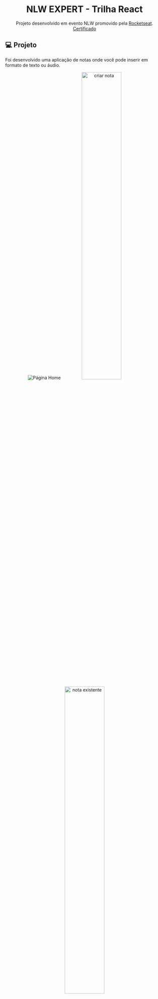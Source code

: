 <h1 align="center"> NLW EXPERT - Trilha React </h1>

<p align="center">
Projeto desenvolvido em evento NLW promovido pela <a href="https://www.rocketseat.com.br/">Rocketseat</a>. <br>
<a href="https://app.rocketseat.com.br/certificates/c7caa071-6459-4a86-a102-1cf5935f97b5">Certificado</a>
</p>

## 💻 Projeto
Foi desenvolvido uma aplicação de notas onde você pode inserir em formato de texto ou áudio.

<div align="center">
  <img alt="Página Home" src="./public/screens/home.png">
  <img alt="criar nota" src="./public/screens/create.png" width="50%">
  <img alt="nota existente" src="./public/screens/note.png" width="50%">
</div>


## 🚀 Tecnologias
Esse projeto foi desenvolvido com as seguintes tecnologias:

- React
- TypeScript
- SpeechRecognition API
- Tailwindcss


## Executando
Após clonar o repositório, acesse a pasta do projeto e execute os comandos abaixo:

```
npm install
npm run dev
```
Acesse http://localhost:5173 para visualizar a aplicação.


## 📝 Licença
Esse projeto está sob a licença MIT. Veja o arquivo LICENSE para mais detalhes.
